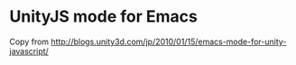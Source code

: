 # UnityJS mode for Emacs

Copy from http://blogs.unity3d.com/jp/2010/01/15/emacs-mode-for-unity-javascript/

